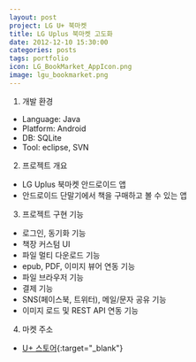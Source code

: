 ```yaml
---
layout: post
project: LG U+ 북마켓
title: LG Uplus 북마켓 고도화 
date: 2012-12-10 15:30:00 
categories: posts 
tags: portfolio
icon: LG_BookMarket_AppIcon.png
image: lgu_bookmarket.png
---
```


1) 개발 환경  
 - Language: Java  
 - Platform: Android  
 - DB: SQLite  
 - Tool: eclipse, SVN  

2) 프로젝트 개요  
 - LG Uplus 북마켓 안드로이드 앱  
 - 안드로이드 단말기에서 책을 구매하고 볼 수 있는 앱  

3) 프로젝트 구현 기능  
 - 로그인, 동기화 기능  
 - 책장 커스텀 UI  
 - 파일 멀티 다운로드 기능  
 - epub, PDF, 이미지 뷰어 연동 기능  
 - 파일 브라우저 기능  
 - 결제 기능  
 - SNS(페이스북, 트위터), 메일/문자 공유 기능  
 - 이미지 로드 및 REST API 연동 기능  
 
4) 마켓 주소  
 - [U+ 스토어](http://adp.uplus.co.kr:8002/web/appraisal/appraisal_main.dn?pid=Q19010118552){:target="_blank"}  